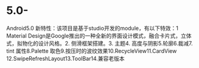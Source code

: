 # 5.0-
Android5.0 新特性：该项目是基于studio开发的module，有以下特效：1 Material Design是Google推出的一种全新的界面设计模式，融合卡片式，立体式，拟物化的设计风格。2. 侧滑框架搭建。3. 主题4. 高度与阴影5.轮廓6.裁减7. tint 属性8.Palette 取色9.按压时的波纹效果10.RecycleView11.CardView 12.SwipeRefreshLayout13.ToolBar14.兼容老版本

